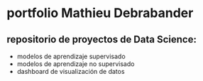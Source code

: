 # **portfolio Mathieu Debrabander**
## repositorio de proyectos de Data Science:
- modelos de aprendizaje supervisado
- modelos de aprendizaje no supervisado
- dashboard de visualización de datos
